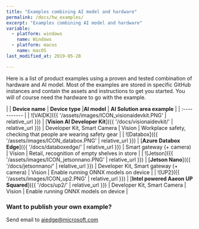 ```yaml
---
title: "Examples combining AI model and hardware"
permalink: /docs/hw_examples/
excerpt: "Examples combining AI model and hardware"
variable:
  - platform: windows
    name: Windows
  - platform: macos
    name: macOS
last_modified_at: 2019-05-28

---
```



Here is a list of product examples using a proven and tested combination of hardware and AI model. Most of the examples are stored in specific GitHub instances and contain the assets and instructions to get you started. You will of course need the hardware to go with the example.

| | **Device name** | **Device type** |**AI model** | **AI Solution area example** | 
| :----------- |
| ![VAIDK]({{ '/assets/images/ICON_visionaidevkit.PNG' | relative_url }}) | [**Vision AI Developer Kit**]({{ '/docs/visionaidevkit/' | relative_url }}) | Developer Kit, Smart Camera | Vision | Workplace safety, checking that people are wearing safety gear |
| ![Databox]({{ '/assets/images/ICON_databox.PNG' | relative_url }}) | [**Azure Databox Edge**]({{ '/docs/databoxedge/' | relative_url }}) | Smart gateway (+ camera) | Vision | Retail, recognition of empty shelves in store |
| ![Jetson]({{ '/assets/images/ICON_jetsonnano.PNG' | relative_url }}) | [**Jetson Nano**]({{ '/docs/jetsonnano/' | relative_url }}) | Developer Kit, Smart gateway (+ camera) | Vision | Enable running ONNX models on device |
| ![UP2]({{ '/assets/images/ICON_up2.PNG' | relative_url }}) | [**Intel powered Aaeon UP Squared**]({{ '/docs/up2/' | relative_url }}) | Developer Kit, Smart Camera | Vision | Enable running ONNX models on device |

### Want to publish your own example?

Send email to [aiedge@microsoft.com](mailto:aiedge@microsoft.com) 